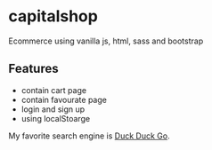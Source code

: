 # capitalshop
Ecommerce using vanilla js, html, sass and bootstrap

## Features
- contain cart page 
- contain favourate page
- login and sign up
- using localStoarge


My favorite search engine is [Duck Duck Go](https://duckduckgo.com).
